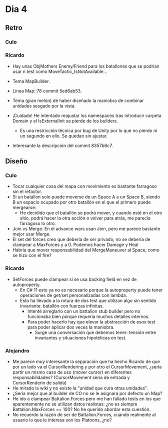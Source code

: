 ﻿# Dia 4

## Retro

### Culo

### Ricardo

- Hay unas ObjMothers Enemy/Friend para los batallones que se podrían usar n test como MoveTactic_IsNotAvailable...
- Tema MapBuilder.
- Línea Map::78 commit 5ed6ab53.
- Tema (gran melón) de haber diseñado la maniobra de combinar unidades sesgado por la vista.

- ¡Cuidado! He intentado reajustar los namespaces tras introducir carpeta Domain y el IsExternalInit se pierde de los builders.
  - Es una restricción técnica por bug de Unity por lo que no pierdo ni un segundo en ello. Se quedan sin ajustar.

- Interesante la descripción del commit 8357b6c7.

## Diseño

### Culo

- Tocar cualquier cosa del mapa con movimiento es bastante farragoso sin el refactor.
- Si un batallon solo puede moverse de un Space A a un Space B, siendo B un espacio ocupado por otro batallón en el que el primero puede mergearse:
    - He decidido que el batallón se podrá mover, y cuando esté en el otro sitio, podrá hacer la otra acción o volver para atrás, me parecía farragoso lo otro.
- Join vs Merge. En el advance wars usan Join, pero me parece bastante mejor usar Merge.
- El set del forces creo que debería de ser privado, no se debería de clampear a MaxForces y a 0. Podemos hacer Damage y Heal
- Habria que mover responsabilidad del MergeManeuver al Space, como se hizo con el fire?

### Ricardo

- SetForces puede clampear si se usa backing field en vez de autoproperty.
  - En C# 11 esto ya no es necesario porque la autoproperty puede tener operaciones de get/set personalizadas con lambda.
  - Esto ha llevado a la rotura de dos test que utilizan algo sin sentido invariante: batallón con fuerzas infinitas.
    - Intenté arreglarlo con un battalion stub builder pero no funcionaba bien porque requería muchos detalles internos.
    - Para poder hacerlo hay que elevar la abstracción de esos test para poder aplicar dos veces la maniobra.
      - Surge una conversación que debemos tener: tensión entre invariantes y situaciones hipotéticas en test.

### Alejandro

- Me parece muy interesante la separación que ha hecho Ricardo de que por un lado va el CursorRendering y por otro el CursorMovement, ¿sería partir un mismo caso de uso (mover cursor) en diferentes responsabilidades? (CursorMovement sería de entrada y CursorRenderin de salida)
- He mirado la wiki y no existe la "unidad que cura otras unidades".
- ¿Sería mejor que al builder de CO no se le asignara por defecto un Map? 
- He ido a clampear Battalion.Forces pero me han fallado tests en los que aparentemente no se utilizan datos realistas: ¿no es siempre Battalion.MaxForces == 100? No he querido abordar esta cuestión.
- No recuerdo la razón de ser de Battalion.Forces, cuando realmente al usuario lo que le interesa son los Platoons, ¿no?